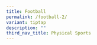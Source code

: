 ```yaml
---
title: Football
permalink: /football-2/
variant: tiptap
description: ""
third_nav_title: Physical Sports
---
```

